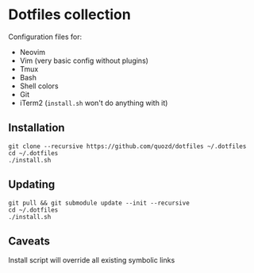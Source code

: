 # Dotfiles collection

Configuration files for:

* Neovim
* Vim (very basic config without plugins)
* Tmux
* Bash
* Shell colors
* Git
* iTerm2 (`install.sh` won't do anything with it)

## Installation
```
git clone --recursive https://github.com/quozd/dotfiles ~/.dotfiles
cd ~/.dotfiles
./install.sh
```

## Updating
```
git pull && git submodule update --init --recursive
cd ~/.dotfiles
./install.sh
```

## Caveats

Install script will override all existing symbolic links
